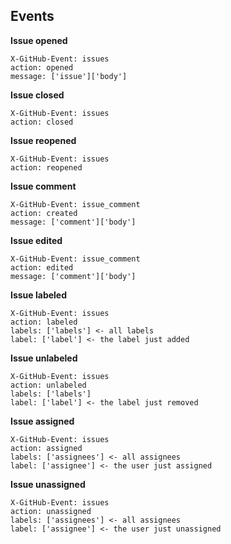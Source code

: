 ## Events

**Issue opened**

```
X-GitHub-Event: issues
action: opened
message: ['issue']['body']
```

**Issue closed**

```
X-GitHub-Event: issues
action: closed
```

**Issue reopened**

```
X-GitHub-Event: issues
action: reopened
```

**Issue comment**

```
X-GitHub-Event: issue_comment
action: created
message: ['comment']['body']
```

**Issue edited**

```
X-GitHub-Event: issue_comment
action: edited
message: ['comment']['body']
```

**Issue labeled**

```
X-GitHub-Event: issues
action: labeled
labels: ['labels'] <- all labels
label: ['label'] <- the label just added
```

**Issue unlabeled**

```
X-GitHub-Event: issues
action: unlabeled
labels: ['labels']
label: ['label'] <- the label just removed
```

**Issue assigned**

```
X-GitHub-Event: issues
action: assigned
labels: ['assignees'] <- all assignees
label: ['assignee'] <- the user just assigned
```

**Issue unassigned**

```
X-GitHub-Event: issues
action: unassigned
labels: ['assignees'] <- all assignees
label: ['assignee'] <- the user just unassigned
```
